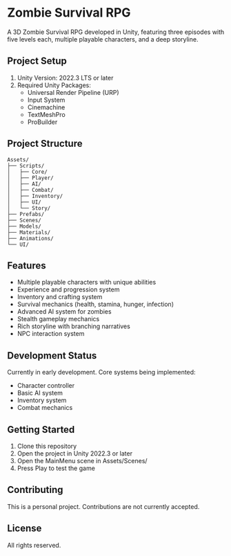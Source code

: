# Zombie Survival RPG

A 3D Zombie Survival RPG developed in Unity, featuring three episodes with five levels each, multiple playable characters, and a deep storyline.

## Project Setup

1. Unity Version: 2022.3 LTS or later
2. Required Unity Packages:
   - Universal Render Pipeline (URP)
   - Input System
   - Cinemachine
   - TextMeshPro
   - ProBuilder

## Project Structure

```
Assets/
├── Scripts/
│   ├── Core/
│   ├── Player/
│   ├── AI/
│   ├── Combat/
│   ├── Inventory/
│   ├── UI/
│   └── Story/
├── Prefabs/
├── Scenes/
├── Models/
├── Materials/
├── Animations/
└── UI/
```

## Features

- Multiple playable characters with unique abilities
- Experience and progression system
- Inventory and crafting system
- Survival mechanics (health, stamina, hunger, infection)
- Advanced AI system for zombies
- Stealth gameplay mechanics
- Rich storyline with branching narratives
- NPC interaction system

## Development Status

Currently in early development. Core systems being implemented:
- Character controller
- Basic AI system
- Inventory system
- Combat mechanics

## Getting Started

1. Clone this repository
2. Open the project in Unity 2022.3 or later
3. Open the MainMenu scene in Assets/Scenes/
4. Press Play to test the game

## Contributing

This is a personal project. Contributions are not currently accepted.

## License

All rights reserved. 